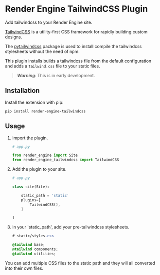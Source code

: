 # Render Engine TailwindCSS Plugin

Add tailwindcss to your Render Engine site.

[TailwindCSS](https://tailwindcss.com) is a utility-first CSS framework for rapidly building custom designs.

The [pytailwindcss](https://pypi.org/project/pytailwindcss/) package is used to install compile the tailwindcss stylesheets without the need of npm.

This plugin installs builds a tailwindcss file from the default configuration and adds a `tailwind.css` file to your static files.

> ***Warning***: This is in early development.

## Installation

Install the extension with pip:

    pip install render-engine-tailwindcss

## Usage

1. Import the plugin.

    ```python
    # app.py

    from render_engine import Site
    from render_engine_tailwindcss import TailwindCSS
    ```

2. Add the plugin to your site.

    ```python
    # app.py

    class site(Site):

        static_path = 'static'
        plugins=[
            TailwindCSS(),
        ]

    )
    ```

3. In your 'static_path', add your pre-tailwindcss stylesheets.

    ```css
    # static/styles.css

    @tailwind base;
    @tailwind components;
    @tailwind utilities; 
    ```

You can add multiple CSS files to the static path and they will all converted into their own files.